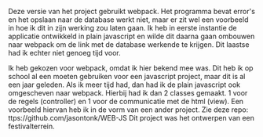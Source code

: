 Deze versie van het project gebruikt webpack. Het programma bevat error's en het opslaan naar de database werkt niet, maar er zit wel een voorbeeld in hoe ik dit in zijn werking zou laten gaan.
Ik heb in eerste instantie de applicatie ontwikkeld in plain javascript en wilde dit daarna gaan ombouwen naar webpack om de link met de database werkende te krijgen. Dit laastse had ik echter niet genoeg tijd voor. 

Ik heb gekozen voor webpack, omdat ik hier bekend mee was. Dit heb ik op school al een moeten gebruiken voor een javascript project, maar dit is al een jaar geleden.
Als ik meer tijd had, dan had ik de plain javascript ook omgescheven naar webpack. Hierbij had ik dan 2 classes gemaakt. 1 voor de regels (controller) en 1 voor de communicatie met de html (view). 
Een voorbeeld hiervan heb ik in de vorm van een ander project. Zie deze repo: ttps://github.com/jasontonk/WEB-JS
Dit project was het ontwerpen van een festivalterrein.
